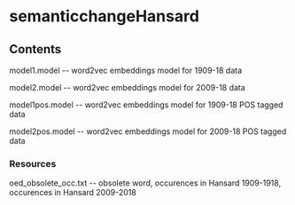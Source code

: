 # semanticchangeHansard

## Contents

model1.model -- word2vec embeddings model for 1909-18 data 

model2.model -- word2vec embeddings model for 2009-18 data 

model1pos.model -- word2vec embeddings model for 1909-18 POS tagged data 

model2pos.model -- word2vec embeddings model for 2009-18 POS tagged data 

### Resources

oed_obsolete_occ.txt -- obsolete word, occurences in Hansard 1909-1918, occurences in Hansard 2009-2018
